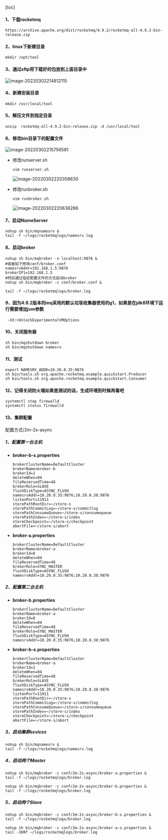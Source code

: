 [toc]



#### 1、下载rocketmq

```
https://archive.apache.org/dist/rocketmq/4.9.2/rocketmq-all-4.9.2-bin-release.zip
```

#### 2、linux下新建目录

```
mkdir /opt/tool
```

#### 3、通过sftp将下载好的包放到上面目录中

![image-20220302214812115](https://gitee.com/tang-zhanpeng/blog-img/raw/master/img/image-20220302214812115.png)

#### 4、新建安装目录

```
mkdir /usr/local/tool
```

#### 5、解压文件到指定目录

```
unzip  rocketmq-all-4.9.2-bin-release.zip -d /usr/local/tool
```

#### 6、修改bin目录下的配置文件

![image-20220302215756581](https://gitee.com/tang-zhanpeng/blog-img/raw/master/img/image-20220302215756581.png)

- 修改runserver.sh

  ```
  vim runserver.sh
  ```

  ![image-20220302220358630](https://gitee.com/tang-zhanpeng/blog-img/raw/master/img/image-20220302220358630.png)

- 修改runbroker.sh

  ```
  vim runbroker.sh
  ```

  ![image-20220302220636286](https://gitee.com/tang-zhanpeng/blog-img/raw/master/img/image-20220302220636286.png)

#### 7、启动NameServer

```
nohup sh bin/mqnamesrv & 
tail -f ~/logs/rocketmqlogs/namesrv.log
```

#### 8、启动broker

```
nohup sh bin/mqbroker -n localhost:9876 &  
#或者如下修改conf/broker.conf
namesrvAddr=192.168.1.5:9876
brokerIP1=192.168.1.5
#然后通过指定配置文件的方式启动broker
nohup sh bin/mqbroker -c conf/broker.conf &

tail -f ~/logs/rocketmqlogs/broker.log
```

#### 9、因为4.9.2版本的mq采用的默认垃圾收集器使用的g1，如果是在jdk8环境下运行需要增加jvm参数

```
 -XX:+UnlockExperimentalVMOptions
```

#### 10、关闭服务器

```
sh bin/mqshutdown broker
sh bin/mqshutdown namesrv
```

#### 11、测试

```
export NAMESRV_ADDR=10.20.0.35:9876
sh bin/tools.sh org.apache.rocketmq.example.quickstart.Producer
sh bin/tools.sh org.apache.rocketmq.example.quickstart.Consumer
```

#### 12、记得关闭防火墙如果是测试的话，生成环境到时候再看吧

```
systemctl stop firewalld
systemctl status firewalld
```

#### 13、集群配置

配置方式/2m-2s-async

##### 1、配置第一台主机

- **broker-b-s.properties**

  ```
  brokerClusterName=DefaultCluster
  brokerName=broker-b
  brokerId=1
  deleteWhen=04
  fileReservedTime=48
  brokerRole=SLAVE
  flushDiskType=ASYNC_FLUSH
  namesrvAddr=10.20.0.35:9876;10.20.0.38:9876
  listenPort=11911 
  storePathRootDir=~/store-s 
  storePathCommitLog=~/store-s/commitlog 
  storePathConsumeQueue=~/store-s/consumequeue 
  storePathIndex=~/store-s/index 
  storeCheckpoint=~/store-s/checkpoint 
  abortFile=~/store-s/abort
  ```

  

- **broker-a.properties**

  ```
  brokerClusterName=DefaultCluster
  brokerName=broker-a
  brokerId=0
  deleteWhen=04
  fileReservedTime=48
  brokerRole=SYNC_MASTER
  flushDiskType=ASYNC_FLUSH
  namesrvAddr=10.20.0.35:9876;10.20.0.38:9876
  ```

##### 2、配置第二台主机

- **broker-b.properties**

  ```
  brokerClusterName=DefaultCluster
  brokerName=broker-a
  brokerId=0
  deleteWhen=04
  fileReservedTime=48
  brokerRole=SYNC_MASTER
  flushDiskType=ASYNC_FLUSH
  namesrvAddr=10.20.0.35:9876;10.20.0.38:9876
  
  ```

- **broker-b-s.properties**

  ```
  brokerClusterName=DefaultCluster
  brokerName=broker-a
  brokerId=1
  deleteWhen=04
  fileReservedTime=48
  brokerRole=SLAVE
  flushDiskType=ASYNC_FLUSH
  namesrvAddr=10.20.0.35:9876;10.20.0.38:9876
  listenPort=11911 
  storePathRootDir=~/store-s 
  storePathCommitLog=~/store-s/commitlog 
  storePathConsumeQueue=~/store-s/consumequeue 
  storePathIndex=~/store-s/index 
  storeCheckpoint=~/store-s/checkpoint 
  abortFile=~/store-s/abort
  ```

##### 3、启动集群sevices

```
nohup sh bin/mqnamesrv &
tail -f ~/logs/rocketmqlogs/namesrv.log
```

##### 4、**启动两个Master**

```
nohup sh bin/mqbroker -c conf/2m-2s-async/broker-a.properties &
tail -f ~/logs/rocketmqlogs/broker.log

nohup sh bin/mqbroker -c conf/2m-2s-async/broker-b.properties &
tail -f ~/logs/rocketmqlogs/broker.log 
```

##### 5、**启动两个Slave**

```
nohup sh bin/mqbroker -c conf/2m-2s-async/broker-b-s.properties &
tail -f ~/logs/rocketmqlogs/broker.log

nohup sh bin/mqbroker -c conf/2m-2s-async/broker-a-s.properties & 
tail -100f ~/logs/rocketmqlogs/broker.log
```


